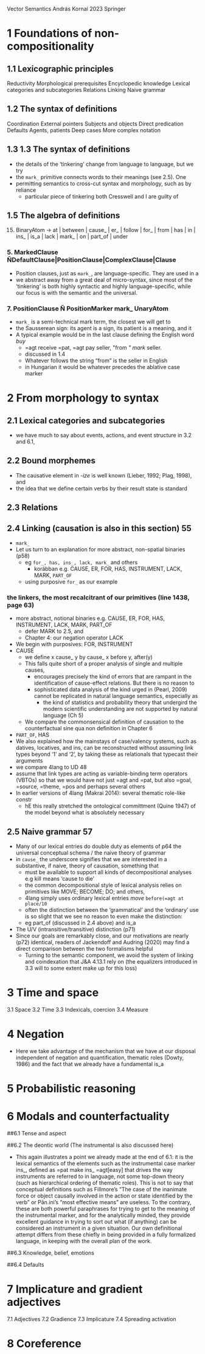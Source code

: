Vector Semantics
András Kornai 
2023 Springer

# 1 Foundations of non-compositionality

## 1.1 Lexicographic principles

Reductivity
Morphological prerequisites
Encyclopedic knowledge
Lexical categories and subcategories
Relations
Linking
Naive grammar

## 1.2 The syntax of definitions

Coordination
External pointers
Subjects and objects
Direct predication
Defaults
Agents, patients
Deep cases
More complex notation

## 1.3 1.3 The syntax of definitions

* the details of the ‘tinkering’ change from language to language, but we try
* the `mark_` primitive connects words to their meanings (see 2.5). One
* permitting semantics to cross-cut syntax and morphology, such as by reliance
  * particular piece of tinkering both Cresswell and I are guilty of

## 1.5 The algebra of definitions

15. BinaryAtom -> at | between | cause_ | er_ | follow | for_ | from | has | in
    | ins_ | is_a | lack | mark_ | on | part_of | under

### 5. MarkedClause ÑDefaultClause|PositionClause|ComplexClause|Clause

* Position clauses, just as `mark_`, are language-specific. They are used in a
* we abstract away from a great deal of micro-syntax, since most of the
  ‘tinkering’ is both highly syntactic and highly language-specific, while our
  focus is with the semantic and the universal.

### 7. PositionClause Ñ PositionMarker mark_ UnaryAtom

* `mark_` is a semi-technical mark term, the closest we will get to
* the Sausserean sign: its agent is a sign, its patient is a meaning, and it
* A typical example would be in the last clause defining the English word _buy_
  * =agt receive =pat, =agt pay seller, "from _" mark_ seller. 
  * discussed in 1.4
  * Whatever follows the string “from” is the seller in English
  * in Hungarian it would be whatever precedes the ablative case marker

# 2 From morphology to syntax

## 2.1 Lexical categories and subcategories

* we have much to say about events, actions, and event structure
  in 3.2 and 6.1,

## 2.2 Bound morphemes

* The causative element in _-ize_ is well known (Lieber, 1992; Plag, 1998), and
* the idea that we define certain verbs by their result state is standard

## 2.3 Relations

## 2.4 Linking (causation is also in this section) 55

* `mark_`
* Let us turn to an explanation for more abstract, non-spatial binaries (p58)
  * eg `for_, has, ins_, lack, mark_` and others 
    * korábban e.g. CAUSE, ER, FOR, HAS, INSTRUMENT, LACK, MARK, `PART_OF`
  * using purposive `for_` as our example

### the linkers, the most recalcitrant of our primitives (line 1438, page 63)

* more abstract, notional binaries
  e.g. CAUSE, ER, FOR, HAS, INSTRUMENT, LACK, MARK, PART_OF
  * defer MARK to 2.5, and
  * Chapter 4: our negation operator LACK
* We begin with purposives: FOR, INSTRUMENT
* CAUSE
  * we define x cause_ y by cause_ x before y, after(y)
  * This falls quite short of a proper analysis of single and multiple causes,
    * encourages precisely the kind of errors that are rampant in the
      identification of cause-effect relations. But there is no reason to
    * sophisticated data analysis of the kind urged in (Pearl, 2009) cannot be
      replicated in natural language semantics, especially as
      * the kind of statistics and probability theory that undergird the modern
        scientific understanding are not supported by natural language (Ch 5)
  * We compare the commonsensical definition of causation to the counterfactual
    sine qua non definition in Chapter 6
* `PART_OF`, HAS
* We also explained how
  the mainstays of case/valency systems, such as datives, locatives, and ins,
  can be reconstructed without assuming link types beyond ‘1’ and ‘2’,
  by taking these as relationals that typecast their arguments
* we compare 4lang to UD 48
* assume that link types are acting as variable-binding term operators (VBTOs)
  so that we would have not just =agt and =pat, but also =goal, =source,
  =theme, =pos and perhaps several others
* In earlier versions of 4lang (Makrai 2014): several thematic role-like constr
  * hE this really stretched the ontological committment (Quine 1947) of the
    model beyond what is absolutely necessary

## 2.5 Naive grammar 57

* Many of our lexical entries do double duty as elements of p64
  the universal conceptual schema / the naive theory of grammar
* in `cause_` the underscore signifies that we are interested in a substantive,
  if naive, theory of causation, something that
  * must be available to support all kinds of decompositional analyses e.g kill
    means ‘cause to die’
  * the common decompositional style of lexical analysis relies on primitives
    like MOVE; BECOME; DO; and others,
  * 4lang simply uses ordinary lexical entries _move_ `before(=agt at place/10`
  * often the distinction between the ‘grammatical’ and the ‘ordinary’ use is
    so slight that we see no reason to even make the distinction:
  * eg part_of (discussed in 2.4 above) and is_a
* The U/V (intransitive/transitive) distinction (p71)
* Since our goals are remarkably close, and our motivations are nearly (p72)
  identical, readers of Jackendoff and Audring (2020) may find a direct
  comparison between the two formalisms helpful
  * Turning to the semantic component,
    we avoid the system of linking and coindexation that J&A 4.13.1 rely on
    (the equalizers introduced in 3.3 will to some extent make up for this
    loss)

# 3 Time and space

3.1 Space
3.2 Time
3.3 Indexicals, coercion
3.4 Measure

# 4 Negation

* Here we take advantage of the mechanism that we have at our disposal
  independent of negation and quantification, thematic roles (Dowty, 1986) and
  the fact that we already have a fundamental is_a

# 5 Probabilistic reasoning

# 6 Modals and counterfactuality

##6.1 Tense and aspect 

##6.2 The deontic world (The instrumental is also discussed here)

* This again illustrates a point we already made at the end of 6.1: it is the
  lexical semantics of the elements such as the instrumental case marker ins_,
  defined as =pat make ins_ =agt[easy] that drives the way instruments are
  referred to in language, not some top-down theory (such as hierarchical
  ordering of thematic roles). This is not to say that conceptual definitions
  such as Fillmore’s “The case of the inanimate force or object causally
  involved in the action or state identified by the verb” or Pān.ini’s “most
  effective means” are useless. To the contrary, these are both powerful
  paraphrases for trying to get to the meaning of the instrumental marker, and
  for the analytically minded, they provide excellent guidance in trying to
  sort out what (if anything) can be considered an instrument in a given
  situation. Our own definitional attempt differs from these chiefly in being
  provided in a fully formalized language, in keeping with the overall plan of
  the work.

##6.3 Knowledge, belief, emotions 

##6.4 Defaults 

# 7 Implicature and gradient adjectives

7.1 Adjectives 
7.2 Gradience 
7.3 Implicature 
7.4 Spreading activation 

# 8 Coreference
